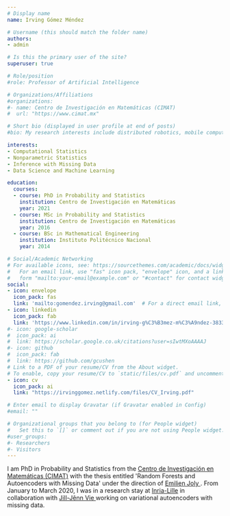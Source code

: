 ```yaml
---
# Display name
name: Irving Gómez Méndez

# Username (this should match the folder name)
authors:
- admin

# Is this the primary user of the site?
superuser: true

# Role/position
#role: Professor of Artificial Intelligence

# Organizations/Affiliations
#organizations:
#- name: Centro de Investigación en Matemáticas (CIMAT)
#  url: "https://www.cimat.mx"

# Short bio (displayed in user profile at end of posts)
#bio: My research interests include distributed robotics, mobile computing and programmable matter.

interests:
- Computational Statistics
- Nonparametric Statistics
- Inference with Missing Data
- Data Science and Machine Learning

education:
  courses:
  - course: PhD in Probability and Statistics
    institution: Centro de Investigación en Matemáticas
    year: 2021
  - course: MSc in Probability and Statistics
    institution: Centro de Investigación en Matemáticas
    year: 2016
  - course: BSc in Mathematical Engineering
    institution: Instituto Politécnico Nacional
    year: 2014

# Social/Academic Networking
# For available icons, see: https://sourcethemes.com/academic/docs/widgets/#icons
#   For an email link, use "fas" icon pack, "envelope" icon, and a link in the
#   form "mailto:your-email@example.com" or "#contact" for contact widget.
social:
- icon: envelope
  icon_pack: fas
  link: 'mailto:gomendez.irving@gmail.com'  # For a direct email link, use "mailto:test@example.org".
- icon: linkedin
  icon_pack: fab
  link: 'https://www.linkedin.com/in/irving-g%C3%B3mez-m%C3%A9ndez-3833b711a/'
#- icon: google-scholar
#  icon_pack: ai
#  link: https://scholar.google.co.uk/citations?user=sIwtMXoAAAAJ
#- icon: github
#  icon_pack: fab
#  link: https://github.com/gcushen
# Link to a PDF of your resume/CV from the About widget.
# To enable, copy your resume/CV to `static/files/cv.pdf` and uncomment the lines below.  
- icon: cv
  icon_pack: ai
  link: "https://irvinggomez.netlify.com/files/CV_Irving.pdf"

# Enter email to display Gravatar (if Gravatar enabled in Config)
#email: ""

# Organizational groups that you belong to (for People widget)
#   Set this to `[]` or comment out if you are not using People widget.  
#user_groups:
#- Researchers
#- Visitors
---
```


I am PhD in Probability and Statistics from the <a href="https://www.cimat.mx" target="_blank"> Centro de Investigación en Matemáticas (CIMAT)</a> with the thesis entitled 'Random Forests and Autoencoders with Missing Data' under the direction of <a href="https://www.cimat.mx/es/emilien-joly" target="_blank"> Emilien Joly </a>.
From January to March 2020, I was in a research stay at <a href="https://www.inria.fr/centre/lille" target="_blank"> Inria-Lille</a> in collaboration with <a href="https://jilljenn.github.io/" target="_blank"> Jill-Jênn Vie </a> working on variational autoencoders with missing data.
